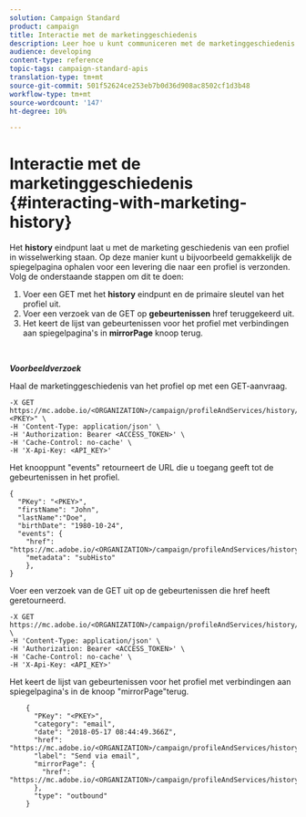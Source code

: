 ```yaml
---
solution: Campaign Standard
product: campaign
title: Interactie met de marketinggeschiedenis
description: Leer hoe u kunt communiceren met de marketinggeschiedenis van profielen.
audience: developing
content-type: reference
topic-tags: campaign-standard-apis
translation-type: tm+mt
source-git-commit: 501f52624ce253eb7b0d36d908ac8502cf1d3b48
workflow-type: tm+mt
source-wordcount: '147'
ht-degree: 10%

---
```



# Interactie met de marketinggeschiedenis {#interacting-with-marketing-history}

Het **history** eindpunt laat u met de marketing geschiedenis van een profiel in wisselwerking staan.
Op deze manier kunt u bijvoorbeeld gemakkelijk de spiegelpagina ophalen voor een levering die naar een profiel is verzonden. Volg de onderstaande stappen om dit te doen:

1. Voer een GET met het **history** eindpunt en de primaire sleutel van het profiel uit.
1. Voer een verzoek van de GET op **gebeurtenissen** href teruggekeerd uit.
1. Het keert de lijst van gebeurtenissen voor het profiel met verbindingen aan spiegelpagina&#39;s in **mirrorPage** knoop terug.

<br/>

***Voorbeeldverzoek***

Haal de marketinggeschiedenis van het profiel op met een GET-aanvraag.

```
-X GET https://mc.adobe.io/<ORGANIZATION>/campaign/profileAndServices/history/"<PKEY>" \
-H 'Content-Type: application/json' \
-H 'Authorization: Bearer <ACCESS_TOKEN>' \
-H 'Cache-Control: no-cache' \
-H 'X-Api-Key: <API_KEY>'
```

Het knooppunt &quot;events&quot; retourneert de URL die u toegang geeft tot de gebeurtenissen in het profiel.

```
{
  "PKey": "<PKEY>",
  "firstName": "John",
  "lastName":"Doe",
  "birthDate": "1980-10-24",
  "events": {
    "href": "https://mc.adobe.io/<ORGANIZATION>/campaign/profileAndServices/history/<PKEY>/events/",
    "metadata": "subHisto"
    },
}
```

Voer een verzoek van de GET uit op de gebeurtenissen die href heeft geretourneerd.

```
-X GET https://mc.adobe.io/<ORGANIZATION>/campaign/profileAndServices/history/<PKEY>/events \
-H 'Content-Type: application/json' \
-H 'Authorization: Bearer <ACCESS_TOKEN>' \
-H 'Cache-Control: no-cache' \
-H 'X-Api-Key: <API_KEY>'
```

Het keert de lijst van gebeurtenissen voor het profiel met verbindingen aan spiegelpagina&#39;s in de knoop &quot;mirrorPage&quot;terug.

```
    {
      "PKey": "<PKEY>",
      "category": "email",
      "date": "2018-05-17 08:44:49.366Z",
      "href": "https://mc.adobe.io/<ORGANIZATION>/campaign/profileAndServices/history/<PKEY>/events/<PKEY>",
      "label": "Send via email",
      "mirrorPage": {
        "href": "https://mc.adobe.io/<ORGANIZATION>/campaign/profileAndServices/history/<PKEY>/events/<PKEY>/mirrorPage/"
      },
      "type": "outbound"
    }
```
